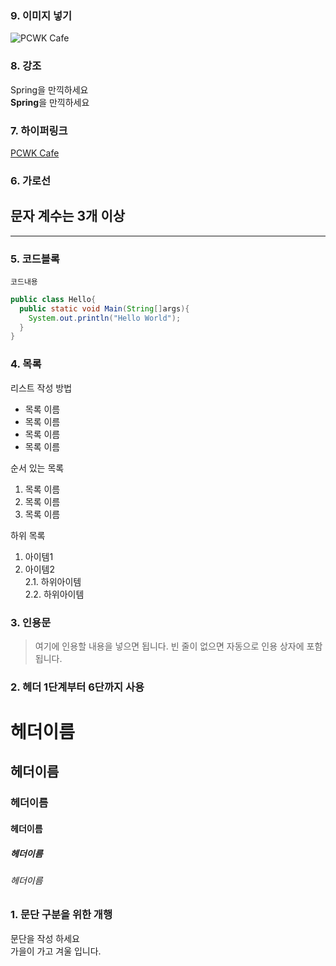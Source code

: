 ### 9. 이미지 넣기
![PCWK Cafe](https://github.com/unicon.png,"설명문구")  


### 8. 강조
Spring을 만끽하세요  
**Spring**을 만끽하세요


### 7. 하이퍼링크
[PCWK Cafe](https://cafe.daum.net/pcwk/,"설명문구")  


### 6. 가로선
문자 계수는 3개 이상
---
***

### 5. 코드블록
``` 프로그래밍 언어
코드내용
```

``` Java
public class Hello{
  public static void Main(String[]args){
    System.out.println("Hello World");
  }
}
```

### 4. 목록
리스트 작성 방법  
* 목록 이름  
* 목록 이름
* 목록 이름  
* 목록 이름

순서 있는 목록  
1. 목록 이름  
2. 목록 이름  
3. 목록 이름  

하위 목록  
1. 아이템1  
2. 아이템2  
2.1. 하위아이템  
2.2. 하위아이템  

### 3. 인용문
> 여기에 인용할 내용을 넣으면 됩니다.
> 빈 줄이 없으면 자동으로 인용 상자에 포함 됩니다.


### 2. 헤더  1단계부터 6단까지 사용
# 헤더이름
## 헤더이름
### 헤더이름
#### 헤더이름
##### 헤더이름
###### 헤더이름

### 1. 문단 구분을 위한 개행
문단을 작성 하세요  
가을이 가고 겨울 입니다.
